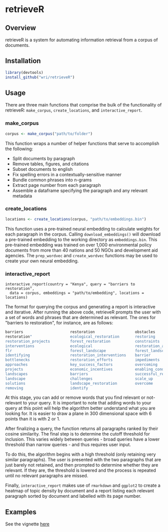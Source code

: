 # retrieveR

## Overview

retrieveR is a system for automating information retrieval from a corpus of documents. 

## Installation

```r
library(devtools)
install_github("wri/retrieveR")
```


## Usage

There are three main functions that comprise the bulk of the functionality of retrieveR: `make_corpus`, `create_locations`, and `interactive_report`. 

### make_corpus

```r
corpus <- make_corpus("path/to/folder")
```

This function wraps a number of helper functions that serve to accomplish the following:
 
+ Split documents by paragraph
+ Remove tables, figures, and citations
+ Subset documents to english
+ Fix spelling errors in a contextually-sensitive manner
+ Bundle common phrases into n-grams
+ Extract page number from each paragraph
+ Assemble a dataframe specifying the paragraph and any relevant metadata

### create_locations

```r
locations <- create_locations(corpus, "path/to/embeddings.bin")
```

This function uses a pre-trained neural embedding to calculate weights for each paragraph in the corpus. Calling `download_embeddings()` will download a pre-trained embedding to the working directory as `embeddings.bin`. This pre-trained embedding was trained on over 1,000 environmental policy documents from more than 40 nations and 50 NGOs and development aid agencies. The `prep_wordvec` and `create_wordvec` functions may be used to create your own neural embedding.

### interactive_report

```
interactive_report(country = "Kenya", query = "barriers to restoration",
  data = corpus, embeddings = "path/to/embedding", locations = locations)
```

The format for querying the corpus and generating a report is interactive and iterative.
After running the above code, retrieveR prompts the user with a set of words and phrases that are determined as relevant. The ones for "barriers to restoration", for instance, are as follows:

```r
barriers                     restoration                  obstacles                            
restoration"                 ecological_restoration       restoring                          
restoration_projects         forest_restoration           constraints                        
interventions                ecological                   restoration_activities                  
flr                          forest_landscape             forest_landscape_restoration       
identifying                  restoration_interventions    barrier                        
bottlenecks                  restoration_efforts          impediments                      
approaches                   key_success_factors          overcoming                 
projects                     economic_incentives          enabling_conditions              
landscapes                   barriers                     successful_restoration            
landscape                    challenges                   scale_up                     
solutions                    landscape_restoration        overcome                            
removing                     identify                    
```

At this stage, you can add or remove words that you find relevant or not-relevant to your query. It is important to note that adding words to your query at this point will help the algorithm better understand what you are looking for. It is easier to draw a plane in 300 dimensional space with 6 points than it is with 2 or 1.

After finalizing a query, the function returns all paragraphs ranked by their cosine similarity. The final step is to determine the cutoff threshold for inclusion. This varies widely between queries - broad queries have a lower threshold than narrow queries - and thus requires user input. 

To do this, the algorithm begins with a high threshold (only retaining very similar paragraphs). The user is presented with the two paragraphs that are just barely not retained, and then prompted to determine whether they are relevant. If they are, the threshold is lowered and the process is repeated until no relevant paragraphs are missed.

Finally, `interactive_report` makes use of `rmarkdown` and `ggplot2` to create a heatmap of topic density by document and a report listing each relevant paragraph sorted by document and labelled with its page number. 

## Examples

See the vignette [here](https://github.com/wri/retrieveR/blob/master/vignettes/example.md)
